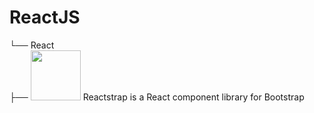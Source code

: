 # ReactJS
└── React<br>
       ├── <img width = "80px" src = "https://reactstrap.github.io/logo.svg"/><span> Reactstrap is a React component library for Bootstrap</span>



